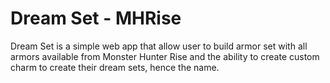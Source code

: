 # Dream Set - MHRise

Dream Set is a simple web app that allow user to build armor set with all armors available from Monster Hunter Rise and the ability to create custom charm to create their dream sets, hence the name.
